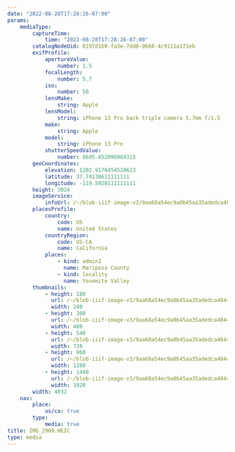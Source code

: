```yaml
---
date: "2022-08-28T17:28:26-07:00"
params:
    mediaType:
        captureTime:
            time: "2022-08-28T17:28:26-07:00"
        catalogNodeUid: 0197d160-fa3e-7dd0-9668-4c9111a171eb
        exifProfile:
            apertureValue:
                number: 1.5
            focalLength:
                number: 5.7
            iso:
                number: 50
            lensMake:
                string: Apple
            lensModel:
                string: iPhone 13 Pro back triple camera 5.7mm f/1.5
            make:
                string: Apple
            model:
                string: iPhone 13 Pro
            shutterSpeedValue:
                number: 8695.652096984315
        geoCoordinates:
            elevation: 1202.9176454520623
            latitude: 37.74138611111111
            longitude: -119.5920111111111
        height: 3024
        imageService:
            infoUrl: /~/blob-iiif-image-v3/9aa68a54ec9a0b45aa35adedca4844214c4242c87d4979bd7f5baa8bc38f438f/info.json
        placesProfile:
            country:
                code: US
                name: United States
            countryRegion:
                code: US-CA
                name: California
            places:
                - kind: admin2
                  name: Mariposa County
                - kind: locality
                  name: Yosemite Valley
        thumbnails:
            - height: 180
              url: /~/blob-iiif-image-v3/9aa68a54ec9a0b45aa35adedca4844214c4242c87d4979bd7f5baa8bc38f438f/full/240%2C180/0/default.jpg
              width: 240
            - height: 360
              url: /~/blob-iiif-image-v3/9aa68a54ec9a0b45aa35adedca4844214c4242c87d4979bd7f5baa8bc38f438f/full/480%2C360/0/default.jpg
              width: 480
            - height: 540
              url: /~/blob-iiif-image-v3/9aa68a54ec9a0b45aa35adedca4844214c4242c87d4979bd7f5baa8bc38f438f/full/720%2C540/0/default.jpg
              width: 720
            - height: 960
              url: /~/blob-iiif-image-v3/9aa68a54ec9a0b45aa35adedca4844214c4242c87d4979bd7f5baa8bc38f438f/full/1280%2C960/0/default.jpg
              width: 1280
            - height: 1440
              url: /~/blob-iiif-image-v3/9aa68a54ec9a0b45aa35adedca4844214c4242c87d4979bd7f5baa8bc38f438f/full/1920%2C1440/0/default.jpg
              width: 1920
        width: 4032
    nav:
        place:
            us/ca: true
        type:
            media: true
title: IMG_2909.HEIC
type: media
---
```

